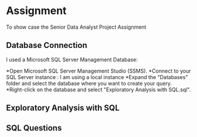 # Assignment
To show case the Senior Data Analyst Project Assignment

## Database Connection
I used a Microsoft SQL Server Management Database: 

*Open Microsoft SQL Server Management Studio (SSMS).
*Connect to your SQL Server instance : I am using a local instance
*Expand the "Databases" folder and select the database where you want to create your query.
*Right-click on the database and select "Exploratory Analysis with SQL.sql".


## Exploratory Analysis with SQL


## SQL Questions
